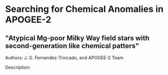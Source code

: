 Searching for Chemical Anomalies in APOGEE-2
====


"Atypical Mg-poor Milky Way field stars with second-generation like chemical patters"
---

Authors: J. G. Fernandez-Trincado, and APOGEE-2 Team

Description: 













